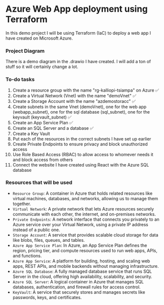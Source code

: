 # Azure Web App deployment using Terraform
In this demo project I will be using Terraform (IaC) to deploy a web app I have created on Microsoft Azure. 

### Project Diagram
There is a demo diagram in the .drawio I have created. I will add a ton of stuff so it will certainly change a lot. 


### To-do tasks 
1. Create a resource group with the name "rg-kalliopi-tsiampa" on Azure ✅
2. Create a Virtual Network (Vnet) with the name "demoVnet" ✅
3. Create a Storage Account with the name "azdemostoracc" ✅
4. Create subnets in the same Vnet (demoVnet), one for the web app (webapp_subnet), one for the sql database (sql_subnet), one for the keyvault (keyvault_subnet) ✅
5. Create an App Service Plan ✅
6. Create an SQL Server and a database ✅ 
7. Create a Key Vault
8. Put each of the resources in the correct subnets I have set up earlier 
9. Create Private Endpoints to ensure privacy and block unauthorized access
10. Use Role Based Access (RBAC) to allow access to whomever needs it and block access from others
11. Connect the website I have created using React with the Azure SQL database

### Resources that will be used
- `Resource Group`: A container in Azure that holds related resources like virtual machines, databases, and networks, allowing us to manage them together.
- `Virtual Network`: A private network that lets Azure resources securely communicate with each other, the internet, and on-premises networks.
- `Private Endpoints`: A network interface that connects you privately to an Azure service over your Virtual Network, using a private IP address instead of a public one.
- `Storage Account`: A service that provides scalable cloud storage for data like blobs, files, queues, and tables.
- `Azure App Service Plan`: In Azure, an App Service Plan defines the region, pricing tier, and compute resources used to run web apps, APIs, and functions.
- `Azure App Service`: A platform for building, hosting, and scaling web apps, REST APIs, and mobile backends without managing infrastructure.
- `Azure SQL Database`: A fully managed database service that runs SQL Server in the cloud, offering high availability, scalability, and security.
- `Azure SQL Server`:  A logical container in Azure that manages SQL databases, authentication, and firewall rules for access control.
- `KeyVault`: A service that securely stores and manages secrets like passwords, keys, and certificates.
 





